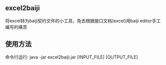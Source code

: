 ## excel2baiji 
将excel转为baiji契约文件的小工具，免去根据接口文档(excel)用baiji editor手工编写的痛苦

## 使用方法
命令行运行: java -jar excel2baiji.jar [INPUT_FILE] [OUTPUT_FILE]